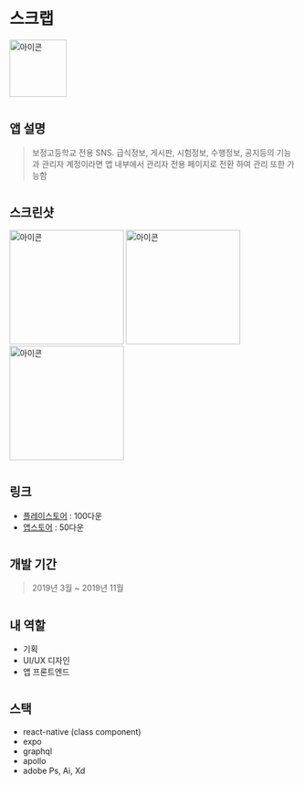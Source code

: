 # 스크랩

<img src="https://lh3.googleusercontent.com/K-VjHwsYLjpaiTASQDiot2xNHkkqpsBcmXWCodJA1lmUFHlLpWvcifjc0g6gVOm9UGw=s180-rw" alt="아이콘" width="100" />

#

## 앱 설명
> 보정고등학교 전용 SNS. 급식정보, 게시판, 시험정보, 수행정보, 공지등의 기능과 관리자 계정이라면 앱 내부에서 관리자 전용 페이지로 전환 하여 관리 또한 가능함

#

## 스크린샷
<div dir='ltr'>
    <img src="https://lh3.googleusercontent.com/qglkK6pihOcznYT4qD9_xpWLsqnzSngj5hyRDW5Ru2J0OhODE_c0dRS6DNEwBBhRoFk=w1569-h869-rw" alt="아이콘" width="200" />
    <img src="https://lh3.googleusercontent.com/L9tAPMQoHFQ8jIC5uuP1tiH9gVuIWuTv9lMbY9ZtEcaOzrdLvcdQZKV9gHXHjbvsnQ=w1569-h869-rw" alt="아이콘" width="200" />
    <img src="https://lh3.googleusercontent.com/wpo-9TrNacNoZTMEJQR1HiVV8HU_80ILYRNM_Ld4wOy2GqCJ69o9TvlNzQRkuqIv4A=w720-h310-rw" alt="아이콘" width="200" />
</div>

#

## 링크
- [플레이스토어](https://play.google.com/store/apps/details?id=com.schoolapp.schoolappuser) : 100다운
- [앱스토어](https://apps.apple.com/kr/app/%EC%8A%A4%ED%81%AC%EB%9E%A9-%EB%B3%B4%EC%A0%95/id1478149413) : 50다운

#

## 개발 기간	
> 2019년 3월 ~ 2019년 11월	

#

## 내 역할	
- 기획	
- UI/UX 디자인	
- 앱 프론트엔드	

#

## 스택	
- react-native (class component)
- expo	
- graphql	
- apollo	
- adobe Ps, Ai, Xd	
